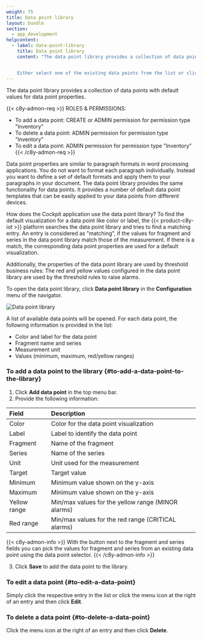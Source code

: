 ```yaml
---
weight: 75
title: Data point library
layout: bundle
section:
  - app_development
helpcontent:
  - label: data-point-library
    title: Data point library
    content: "The data point library provides a collection of data points with default values for data point properties, which serve as templates that can be easily applied to your data points from different devices. To find default values for a data point like color or label, Cumulocity IoT searches the data point library for a matching entry. If there is match, the corresponding data point properties are used for the default visualization.


    Either select one of the existing data points from the list or click **Add data point** at the top right to add a new data point to the library which meets your individual needs."
---
```


The data point library provides a collection of data points with default values for data point properties.

{{< c8y-admon-req >}}
ROLES & PERMISSIONS:

- To add a data point: CREATE or ADMIN permission for permission type "Inventory"
- To delete a data point: ADMIN permission for permission type "Inventory"
- To edit a data point: ADMIN permission for permission type "Inventory"
  {{< /c8y-admon-req >}}

Data point properties are similar to paragraph formats in word processing applications. You do not want to format each paragraph individually. Instead you want to define a set of default formats and apply them to your paragraphs in your document. The data point library provides the same functionality for data points. It provides a number of default data point templates that can be easily applied to your data points from different devices.

How does the Cockpit application use the data point library? To find the default visualization for a data point like color or label, the {{< product-c8y-iot >}} platform searches the data point library and tries to find a matching entry. An entry is considered as "matching", if the values for fragment and series in the data point library match those of the measurement. If there is a match, the corresponding data point properties are used for a default visualization.

Additionally, the properties of the data point library are used by threshold business rules: The red and yellow values configured in the data point library are used by the threshold rules to raise alarms.

To open the data point library, click **Data point library** in the **Configuration** menu of the navigator.

![Data point library](/images/users-guide/cockpit/cockpit-data-point-library.png)

A list of available data points will be opened. For each data point, the following information is provided in the list:

* Color and label for the data point
* Fragment name and series
* Measurement unit
* Values (minimum, maximum, red/yellow ranges)

### To add a data point to the library {#to-add-a-data-point-to-the-library}

1. Click **Add data point** in the top menu bar.
2. Provide the following information:

  |Field|Description|
|:---|:---|
|Color|Color for the data point visualization
|Label|Label to identify the data point
|Fragment|Name of the fragment
|Series|Name of the series
|Unit|Unit used for the measurement
|Target|Target value
|Minimum|Minimum value shown on the y-axis
|Maximum|Minimum value shown on the y-axis
|Yellow range|Min/max values for the yellow range (MINOR alarms)
|Red range|Min/max values for the red range (CRITICAL alarms)

{{< c8y-admon-info >}}
With the button next to the fragment and series fields you can pick the values for fragment and series from an existing data point using the data point selector.
{{< /c8y-admon-info >}}

3. Click **Save** to add the data point to the library.

### To edit a data point {#to-edit-a-data-point}

Simply click the respective entry in the list or click the menu icon at the right of an entry and then click **Edit**.


### To delete a data point {#to-delete-a-data-point}

Click the menu icon at the right of an entry and then click **Delete**.

